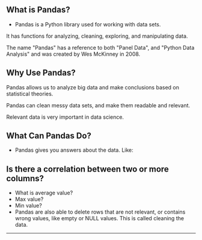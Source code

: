 ## What is Pandas?


- Pandas is a Python library used for working with data sets.

It has functions for analyzing, cleaning, exploring, and manipulating data.

The name "Pandas" has a reference to both "Panel Data", and "Python Data Analysis" and was created by Wes McKinney in 2008.

## Why Use Pandas?


Pandas allows us to analyze big data and make conclusions based on statistical theories.

Pandas can clean messy data sets, and make them readable and relevant.

Relevant data is very important in data science.


## What Can Pandas Do?


- Pandas gives you answers about the data. Like:

## Is there a correlation between two or more columns?


- What is average value?
- Max value?
- Min value?
- Pandas are also able to delete rows that are not relevant, or contains wrong values, like empty or NULL values. This is called cleaning the data.

----------------------------
